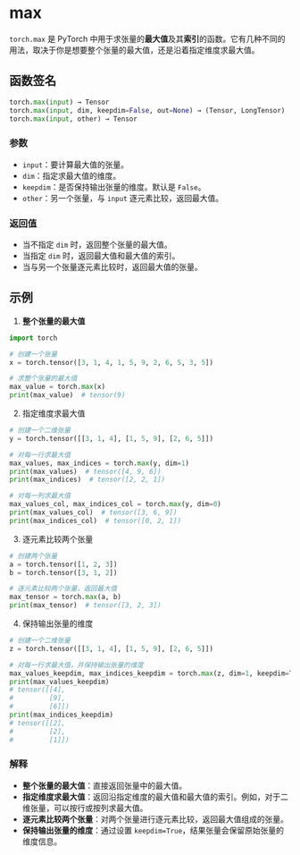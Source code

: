 # max

`torch.max` 是 PyTorch 中用于求张量的**最大值**及其**索引**的函数。它有几种不同的用法，取决于你是想要整个张量的最大值，还是沿着指定维度求最大值。

## 函数签名

```python
torch.max(input) → Tensor
torch.max(input, dim, keepdim=False, out=None) → (Tensor, LongTensor)
torch.max(input, other) → Tensor
```

### 参数

- `input`：要计算最大值的张量。
- `dim`：指定求最大值的维度。
- `keepdim`：是否保持输出张量的维度。默认是 `False`。
- `other`：另一个张量，与 `input` 逐元素比较，返回最大值。

### 返回值

- 当不指定 `dim` 时，返回整个张量的最大值。
- 当指定 `dim` 时，返回最大值和最大值的索引。
- 当与另一个张量逐元素比较时，返回最大值的张量。

## 示例

1. **整个张量的最大值**

```python
import torch

# 创建一个张量
x = torch.tensor([3, 1, 4, 1, 5, 9, 2, 6, 5, 3, 5])

# 求整个张量的最大值
max_value = torch.max(x)
print(max_value)  # tensor(9)
```

2. 指定维度求最大值

```python
# 创建一个二维张量
y = torch.tensor([[3, 1, 4], [1, 5, 9], [2, 6, 5]])

# 对每一行求最大值
max_values, max_indices = torch.max(y, dim=1)
print(max_values)  # tensor([4, 9, 6])
print(max_indices)  # tensor([2, 2, 1])

# 对每一列求最大值
max_values_col, max_indices_col = torch.max(y, dim=0)
print(max_values_col)  # tensor([3, 6, 9])
print(max_indices_col)  # tensor([0, 2, 1])
```

3. 逐元素比较两个张量

```python
# 创建两个张量
a = torch.tensor([1, 2, 3])
b = torch.tensor([3, 1, 2])

# 逐元素比较两个张量，返回最大值
max_tensor = torch.max(a, b)
print(max_tensor)  # tensor([3, 2, 3])
```

4. 保持输出张量的维度

```python
# 创建一个二维张量
z = torch.tensor([[3, 1, 4], [1, 5, 9], [2, 6, 5]])

# 对每一行求最大值，并保持输出张量的维度
max_values_keepdim, max_indices_keepdim = torch.max(z, dim=1, keepdim=True)
print(max_values_keepdim)
# tensor([[4],
#         [9],
#         [6]])
print(max_indices_keepdim)
# tensor([[2],
#         [2],
#         [1]])
```

### 解释

- **整个张量的最大值**：直接返回张量中的最大值。
- **指定维度求最大值**：返回沿指定维度的最大值和最大值的索引。例如，对于二维张量，可以按行或按列求最大值。
- **逐元素比较两个张量**：对两个张量进行逐元素比较，返回最大值组成的张量。
- **保持输出张量的维度**：通过设置 `keepdim=True`，结果张量会保留原始张量的维度信息。